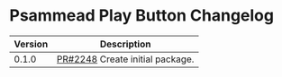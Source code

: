 # Psammead Play Button Changelog

<!-- prettier-ignore -->
| Version | Description |
| ------- | ----------- |
| 0.1.0 | [PR#2248](https://github.com/bbc/psammead/issues/2248) Create initial package. |
